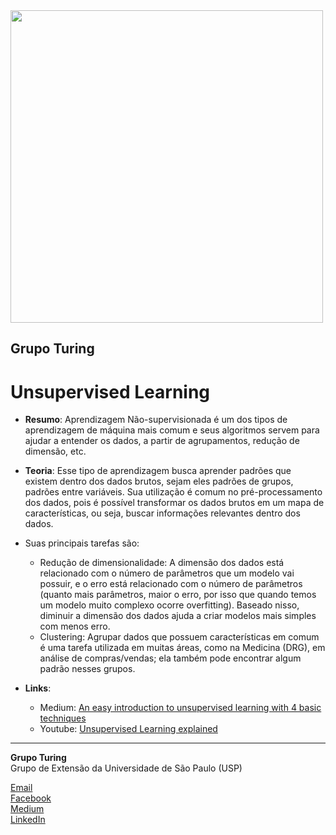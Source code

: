<img src="https://i.ibb.co/DtHQ3FG/802x265-Logo-GT.png" width="500">

## Grupo Turing
# Unsupervised Learning

- **Resumo**:
Aprendizagem Não-supervisionada é um dos tipos de aprendizagem de máquina mais comum e seus algoritmos servem para ajudar a entender os dados, a partir de agrupamentos, redução de dimensão, etc. 

 - **Teoria**: 
 Esse tipo de aprendizagem busca aprender padrões que existem dentro dos dados brutos, sejam eles padrões de grupos, padrões entre variáveis. Sua utilização é comum no pré-processamento dos dados, pois é possível transformar os dados brutos em um mapa de características, ou seja, buscar informações relevantes dentro dos dados. 

- Suas principais tarefas são:

    - Redução de dimensionalidade: A dimensão dos dados está relacionado com o número de parâmetros que um modelo vai possuir, e o erro está relacionado com o número de parâmetros (quanto mais parâmetros, maior o erro, por isso que quando temos um modelo muito complexo ocorre overfitting). Baseado nisso, diminuir a dimensão dos dados ajuda a criar modelos mais simples com menos erro.
    - Clustering: Agrupar dados que possuem características em comum é uma tarefa utilizada em muitas áreas, como na Medicina (DRG), em análise de compras/vendas; ela também pode encontrar algum padrão nesses grupos.

- **Links**:
    - Medium: [An easy introduction to unsupervised learning with 4 basic techniques](https://towardsdatascience.com/an-easy-introduction-to-unsupervised-learning-with-4-basic-techniques-da7fbf0c3adfs)
    - Youtube: [Unsupervised Learning explained](https://www.youtube.com/watch?v=lEfrr0Yr684)


---
**Grupo Turing**  
Grupo de Extensão da Universidade de São Paulo (USP)

[Email](mailto:turing.usp@gmail.com)   
[Facebook](https://www.facebook.com/grupoturing.usp)  
[Medium](https://www.medium.com/turing-talks)  
[LinkedIn](https://www.linkedin.com/company/grupo-turing)